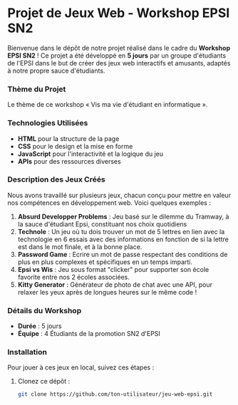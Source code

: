 # Projet de Jeux Web - Workshop EPSI SN2

Bienvenue dans le dépôt de notre projet réalisé dans le cadre du **Workshop EPSI SN2** !
Ce projet a été développé en **5 jours** par un groupe d'étudiants de l'EPSI dans le but de créer des jeux web interactifs et amusants, adaptés à notre propre sauce d'étudiants. 

### Thème du Projet
Le thème de ce workshop « Vis ma vie d'étudiant en informatique ».

### Technologies Utilisées
- **HTML** pour la structure de la page
- **CSS** pour le design et la mise en forme
- **JavaScript** pour l'interactivité et la logique du jeu
- **APIs** pour des ressources diverses

### Description des Jeux Créés
Nous avons travaillé sur plusieurs jeux, chacun conçu pour mettre en valeur nos compétences en développement web.
Voici quelques exemples :

1. **Absurd Developper Problems** : Jeu basé sur le dilemme du Tramway, à la sauce d'étudiant Epsi, constituant nos choix quotidiens 
2. **Technole** : Un jeu où tu dois trouver un mot de 5 lettres en lien avec la technologie en 6 essais avec des informations en fonction de si la lettre est dans le mot finale, et à la bonne place.
3. **Password Game** : Ecrire un mot de passe respectant des conditions de plus en plus complexes et spécifiques en un temps imparti.
4. **Epsi vs Wis** : Jeu sous format "clicker" pour supporter son école favorite entre nos 2 écoles associées.
5. **Kitty Generator** : Générateur de photo de chat avec une API, pour relaxer les yeux après de longues heures sur le même code !

### Détails du Workshop
- **Durée** : 5 jours
- **Équipe** : 4 Étudiants de la promotion SN2 d'EPSI

### Installation
Pour jouer à ces jeux en local, suivez ces étapes :

1. Clonez ce dépôt :
   ```bash
   git clone https://github.com/ton-utilisateur/jeu-web-epsi.git
